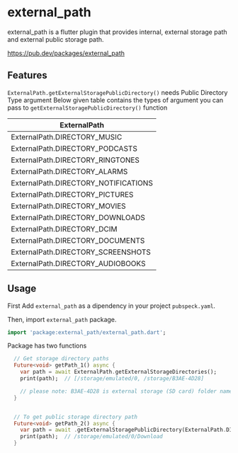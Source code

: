 # external_path

external_path is a flutter plugin that provides internal, external storage path and external public storage path.

https://pub.dev/packages/external_path

## Features

`ExternalPath.getExternalStoragePublicDirectory()` needs Public Directory Type argument
Below given table contains the types of argument you can pass to `getExternalStoragePublicDirectory()` function

| ExternalPath                         |
| ------------------------------------ |
| ExternalPath.DIRECTORY_MUSIC         |
| ExternalPath.DIRECTORY_PODCASTS      |
| ExternalPath.DIRECTORY_RINGTONES     |
| ExternalPath.DIRECTORY_ALARMS        |
| ExternalPath.DIRECTORY_NOTIFICATIONS |
| ExternalPath.DIRECTORY_PICTURES      |
| ExternalPath.DIRECTORY_MOVIES        |
| ExternalPath.DIRECTORY_DOWNLOADS     |
| ExternalPath.DIRECTORY_DCIM          |
| ExternalPath.DIRECTORY_DOCUMENTS     |
| ExternalPath.DIRECTORY_SCREENSHOTS   |
| ExternalPath.DIRECTORY_AUDIOBOOKS    |

## Usage

First Add `external_path` as a dipendency in your project `pubspeck.yaml`.

Then, import `external_path` package.

```dart
import 'package:external_path/external_path.dart';
```

Package has two functions

```dart
  // Get storage directory paths
  Future<void> getPath_1() async {
    var path = await ExternalPath.getExternalStorageDirectories();
    print(path);  // [/storage/emulated/0, /storage/B3AE-4D28]

    // please note: B3AE-4D28 is external storage (SD card) folder name it can be any.
  }


  // To get public storage directory path
  Future<void> getPath_2() async {
    var path = await .getExternalStoragePublicDirectory(ExternalPath.DIRECTORY_DOWNLOADS);
    print(path);  // /storage/emulated/0/Download
  }
```
